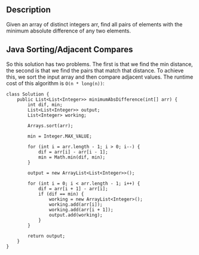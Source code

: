 ## Description

Given an array of distinct integers arr, find all pairs of elements with the minimum absolute difference of any two elements. 

## Java Sorting/Adjacent Compares

So this solution has two problems. The first is that we find the min distance, the second is that we find the pairs that match that distance. To achieve this, we sort the input array and then compare adjacent values. The runtime cost of this algorithm is `O(n * long(n))`:

```
class Solution {
    public List<List<Integer>> minimumAbsDifference(int[] arr) {
        int dif, min;
        List<List<Integer>> output;
        List<Integer> working;
        
        Arrays.sort(arr);
        
        min = Integer.MAX_VALUE;
        
        for (int i = arr.length - 1; i > 0; i--) {
            dif = arr[i] - arr[i - 1];
            min = Math.min(dif, min);
        }
        
        output = new ArrayList<List<Integer>>();

        for (int i = 0; i < arr.length - 1; i++) {
            dif = arr[i + 1] - arr[i];
            if (dif == min) {
                working = new ArrayList<Integer>();
                working.add(arr[i]);
                working.add(arr[i + 1]);
                output.add(working);
            }
        }
        
        return output;
    }
}
```